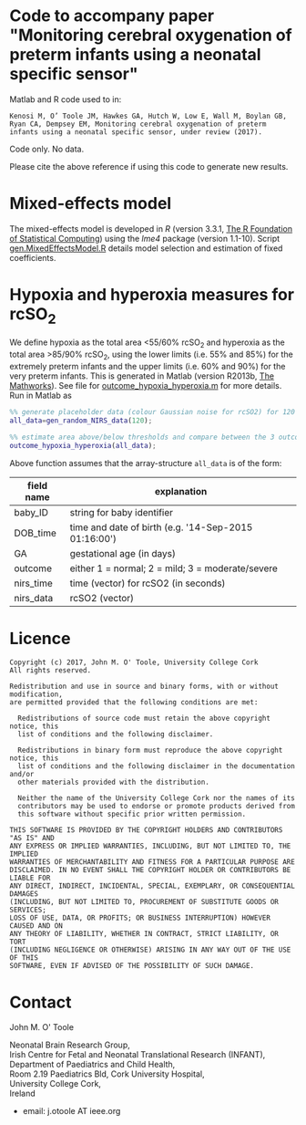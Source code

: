 # Code to accompany paper "Monitoring cerebral oxygenation of preterm infants using a neonatal specific sensor"


Matlab and R code used to in:

`Kenosi M, O’ Toole JM, Hawkes GA, Hutch W, Low E, Wall M, Boylan GB, Ryan CA, Dempsey EM,
Monitoring cerebral oxygenation of preterm infants using a neonatal specific sensor, under
review (2017).`

Code only. No data.

Please cite the above reference if using this code to generate new results. 

# Mixed-effects model

The mixed-effects model is developed in _R_ (version
3.3.1, [The R Foundation of Statistical Computing](http://www.r-project.org)) using the
_lme4_ package (version 1.1-10). Script [gen\.MixedEffectsModel\.R](gen.MixedEffectsModel.R)
details model selection and estimation of fixed coefficients.


# Hypoxia and hyperoxia measures for rcSO<sub>2</sub> 

We define hypoxia as the total area <55/60% rcSO<sub>2</sub> and hyperoxia as the total
area >85/90% rcSO<sub>2</sub>, using the lower limits (i.e. 55% and 85%) for the extremely
preterm infants and the upper limits (i.e. 60% and 90%) for the very preterm infants. This
is generated in Matlab (version
R2013b, [The Mathworks](http://www.mathworks.co.uk/products/matlab/)).  See file
for [outcome\_hypoxia\_hyperoxia.m](outcome_hypoxia_hyperoxia.m) for more details.  Run in
Matlab as


```matlab
%% generate placeholder data (colour Gaussian noise for rcSO2) for 120 babies:
all_data=gen_random_NIRS_data(120);

%% estimate area above/below thresholds and compare between the 3 outcome groups:
outcome_hypoxia_hyperoxia(all_data);
```

Above function assumes that the array-structure `all_data` is of the form:

field name | explanation
------------ | -------------
baby\_ID | string for baby identifier 
DOB\_time | time and date of birth (e.g. '14-Sep-2015 01:16:00')
GA | gestational age (in days)
outcome | either 1 = normal; 2 = mild; 3 = moderate/severe
nirs\_time | time (vector) for rcSO2 (in seconds)
nirs\_data | rcSO2 (vector)



# Licence

```
Copyright (c) 2017, John M. O' Toole, University College Cork
All rights reserved.

Redistribution and use in source and binary forms, with or without modification,
are permitted provided that the following conditions are met:

  Redistributions of source code must retain the above copyright notice, this
  list of conditions and the following disclaimer.

  Redistributions in binary form must reproduce the above copyright notice, this
  list of conditions and the following disclaimer in the documentation and/or
  other materials provided with the distribution.

  Neither the name of the University College Cork nor the names of its
  contributors may be used to endorse or promote products derived from
  this software without specific prior written permission.

THIS SOFTWARE IS PROVIDED BY THE COPYRIGHT HOLDERS AND CONTRIBUTORS "AS IS" AND
ANY EXPRESS OR IMPLIED WARRANTIES, INCLUDING, BUT NOT LIMITED TO, THE IMPLIED
WARRANTIES OF MERCHANTABILITY AND FITNESS FOR A PARTICULAR PURPOSE ARE
DISCLAIMED. IN NO EVENT SHALL THE COPYRIGHT HOLDER OR CONTRIBUTORS BE LIABLE FOR
ANY DIRECT, INDIRECT, INCIDENTAL, SPECIAL, EXEMPLARY, OR CONSEQUENTIAL DAMAGES
(INCLUDING, BUT NOT LIMITED TO, PROCUREMENT OF SUBSTITUTE GOODS OR SERVICES;
LOSS OF USE, DATA, OR PROFITS; OR BUSINESS INTERRUPTION) HOWEVER CAUSED AND ON
ANY THEORY OF LIABILITY, WHETHER IN CONTRACT, STRICT LIABILITY, OR TORT
(INCLUDING NEGLIGENCE OR OTHERWISE) ARISING IN ANY WAY OUT OF THE USE OF THIS
SOFTWARE, EVEN IF ADVISED OF THE POSSIBILITY OF SUCH DAMAGE.
```


# Contact

John M. O' Toole

Neonatal Brain Research Group,  
Irish Centre for Fetal and Neonatal Translational Research (INFANT),  
Department of Paediatrics and Child Health,  
Room 2.19 Paediatrics Bld, Cork University Hospital,  
University College Cork,  
Ireland

- email: j.otoole AT ieee.org


